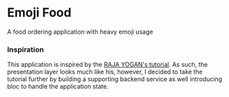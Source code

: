 # Emoji Food

A food ordering application with heavy emoji usage

### Inspiration
This application is inspired by the [RAJA YOGAN's tutorial](https://youtu.be/A1ski_fjSlY). As such, the presentation layer looks much like his, however, I decided to take the tutorial further by building a supporting backend service as well introducing bloc to handle the application state.
